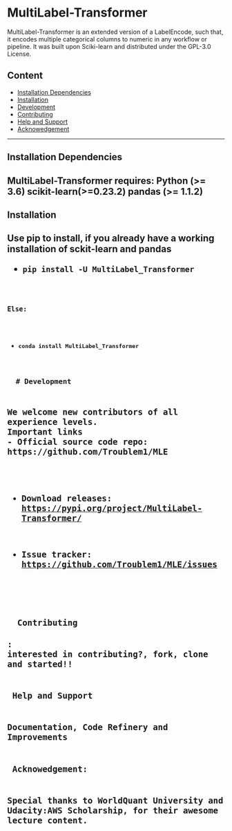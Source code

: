 # MultiLabel-Transformer
MultiLabel-Transformer is an extended version of a LabelEncode, such that, it encodes multiple categorical columns to numeric in any workflow or pipeline. It was built upon Sciki-learn and distributed under the GPL-3.0 License.


## Content
- <a href='#Installation Dependencies'>Installation Dependencies<a/>
- <a href='#Installation Dependencies'>Installation
- <a href='#Development'>Development<a/>
- <a href='#Contributing'>Contributing<a/>
- <a href='#Help and Support'>Help and Support<a/>
- <a href='#Acknowedgement'>Acknowedgement<a/>
 
 -----------------------------------------------

<body>
<h2 id = 'Installation Dependencies'> Installation Dependencies <h2/>
MultiLabel-Transformer requires:
Python (>= 3.6)
scikit-learn(>=0.23.2)
pandas (>= 1.1.2)


<h2 id = 'Installation'> Installation <h2/>

Use pip to install, if you already have a working installation of sckit-learn and pandas

- <code>pip install -U MultiLabel_Transformer<code/>

Else:

- <code>conda install MultiLabel_Transformer<code/>


<h2 id = 'Development'>  # Development<h2/>
We welcome new contributors of all experience levels.
Important links
- Official source code repo: https://github.com/Troublem1/MLE

- Download releases: https://pypi.org/project/MultiLabel-Transformer/

- Issue tracker: https://github.com/Troublem1/MLE/issues

<h2 id = 'Contributing'>  Contributing<h2/>:
interested in contributing?, fork, clone and started!!


<h2 id = 'Help and Support'> Help and Support<h2/>
Documentation, Code Refinery and Improvements


<h2 id = 'Acknowedgement'> Acknowedgement:<h2/>
Special thanks to WorldQuant University and Udacity:AWS Scholarship, for their awesome lecture content.
<body/>